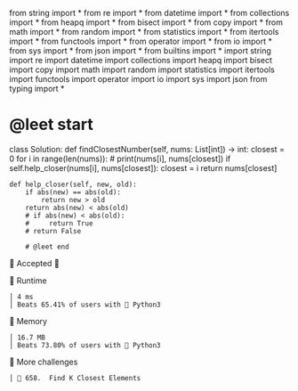from string import *
from re import *
from datetime import *
from collections import *
from heapq import *
from bisect import *
from copy import *
from math import *
from random import *
from statistics import *
from itertools import *
from functools import *
from operator import *
from io import *
from sys import *
from json import *
from builtins import *
import string
import re
import datetime
import collections
import heapq
import bisect
import copy
import math
import random
import statistics
import itertools
import functools
import operator
import io
import sys
import json
from typing import *

# @leet start


class Solution:
    def findClosestNumber(self, nums: List[int]) -> int:
        closest = 0
        for i in range(len(nums)):
            # print(nums[i], nums[closest])
            if self.help_closer(nums[i], nums[closest]):
                closest = i
        return nums[closest]

    def help_closer(self, new, old):
        if abs(new) == abs(old):
            return new > old
        return abs(new) < abs(old)
        # if abs(new) < abs(old):
        #     return True
        # return False

        # @leet end
 Accepted 🎉


󰓅 Runtime

	│ 4 ms
	│ Beats 65.41% of users with  Python3


󰍛 Memory

	│ 16.7 MB
	│ Beats 73.80% of users with  Python3


 More challenges

	│ 󱓻 658.  Find K Closest Elements

